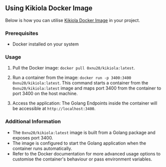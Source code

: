 ## Using Kikiola Docker Image

Below is how you can utilise [Kikiola Docker Image](https://hub.docker.com/r/0xnu20/kikiola) in your project.

### Prerequisites

- Docker installed on your system

### Usage

1. Pull the Docker image: `docker pull 0xnu20/kikiola:latest`.


2. Run a container from the image: `docker run -p 3400:3400 0xnu20/kikiola:latest`. This command starts a container from the `0xnu20/kikiola:latest` image and maps port 3400 from the container to port 3400 on the host machine.

3. Access the application: The Golang Endpoints inside the container will be accessible at `http://localhost:3400`.

### Additional Information

- The `0xnu20/kikiola:latest` image is built from a Golang package and exposes port 3400.
- The image is configured to start the Golang application when the container runs automatically.
- Refer to the Docker documentation for more advanced usage options to customise the container's behaviour or pass environment variables.